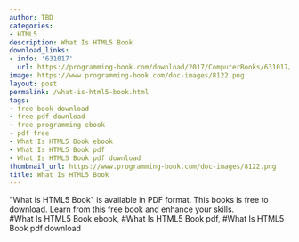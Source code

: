 ```yaml
---
author: TBD
categories:
- HTML5
description: What Is HTML5 Book
download_links:
- info: '631017'
  url: https://programming-book.com/download/2017/ComputerBooks/631017/What Is HTML5.pdf
image: https://www.programming-book.com/doc-images/8122.png
layout: post
permalink: /what-is-html5-book.html
tags:
- free book download
- free pdf download
- free programming ebook
- pdf free
- What Is HTML5 Book ebook
- What Is HTML5 Book pdf
- What Is HTML5 Book pdf download
thumbnail_url: https://www.programming-book.com/doc-images/8122.png
title: What Is HTML5 Book
---
```


 
<div class="item-desc text-justify">
  "What Is HTML5 Book" is available in PDF format. This books is free to download. Learn from this free book and enhance your skills.
  <br>
  #What Is HTML5 Book ebook, #What Is HTML5 Book pdf, #What Is HTML5 Book pdf download
</div>